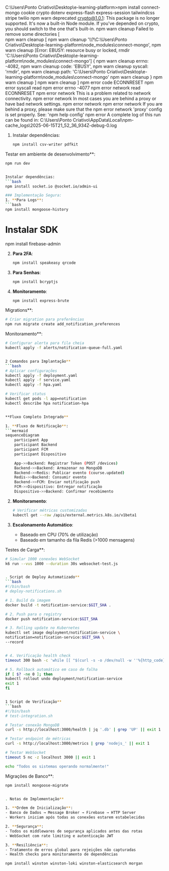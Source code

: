 <!-- mensagem de erro de instalação das dependeências -->


C:\Users\Ponto Criativo\Desktop\e-learning-platform>npm install connect-mongo cookie crypto dotenv express-flash express-session tailwindcss stripe twilio 
npm warn deprecated crypto@1.0.1: This package is no longer supported. It's now a built-in Node module. If you've depended on crypto, you should switch to the one that's built-in.
npm warn cleanup Failed to remove some directories [   
npm warn cleanup   [
npm warn cleanup     '\\\\?\\C:\\Users\\Ponto Criativo\\Desktop\\e-learning-platform\\node_modules\\connect-mongo',
npm warn cleanup     [Error: EBUSY: resource busy or locked, rmdir 'C:\Users\Ponto Criativo\Desktop\e-learning-platform\node_modules\connect-mongo'] {
npm warn cleanup       errno: -4082,
npm warn cleanup       code: 'EBUSY',
npm warn cleanup       syscall: 'rmdir',
npm warn cleanup       path: 'C:\\Users\\Ponto Criativo\\Desktop\\e-learning-platform\\node_modules\\connect-mongo'
npm warn cleanup     }
npm warn cleanup   ]
npm warn cleanup ]
npm error code ECONNRESET
npm error syscall read
npm error errno -4077
npm error network read ECONNRESET
npm error network This is a problem related to network 
connectivity.
npm error network In most cases you are behind a proxy 
or have bad network settings.
npm error network
npm error network If you are behind a proxy, please make sure that the
npm error network 'proxy' config is set properly.  See: 'npm help config'
npm error A complete log of this run can be found in: C:\Users\Ponto Criativo\AppData\Local\npm-cache\_logs\2025-06-15T21_52_36_934Z-debug-0.log
<!-- fim erro -->


1. Instalar dependências:
   ```bash	
   npm install csv-writer pdfkit

Testar em ambiente de desenvolvimento**:
   ```bash	
   npm run dev


Instalar dependências:
```bash
npm install socket.io @socket.io/admin-ui

### Implementação Segura:
1. **Para Logs**:
   ```bash
   npm install mongoose-history
   ```
   # Instalar SDK
npm install firebase-admin


2. **Para 2FA**:
   ```bash
   npm install speakeasy qrcode
   ```

3. **Para Senhas**:
   ```bash
   npm install bcryptjs
   ```

4. **Monitoramento**:
   ```bash
   npm install express-brute

Migrations**:
   ```bash
   # Criar migration para preferências
   npm run migrate create add_notification_preferences
   ```
Monitoramento**:
   ```bash
   # Configurar alerta para fila cheia
   kubectl apply -f alerts/notification-queue-full.yaml


2 Comandos para Implantação**
```bash
# Aplicar configurações
kubectl apply -f deployment.yaml
kubectl apply -f service.yaml
kubectl apply -f hpa.yaml

# Verificar status
kubectl get pods -l app=notification
kubectl describe hpa notification-hpa


**Fluxo Completo Integrado**

1. **Fluxo de Notificação**:
   ```mermaid
   sequenceDiagram
       participant App
       participant Backend
       participant FCM
       participant Dispositivo

       App->>Backend: Registrar Token (POST /devices)
       Backend->>Backend: Armazenar no MongoDB
       Backend->>Redis: Publicar evento (course.updated)
       Redis->>Backend: Consumir evento
       Backend->>FCM: Enviar notificação push
       FCM->>Dispositivo: Entregar notificação
       Dispositivo->>Backend: Confirmar recebimento
   ```

2. **Monitoramento**:
   ```bash
   # Verificar métricas customizadas
   kubectl get --raw /apis/external.metrics.k8s.io/v1beta1
   ```

3. **Escalonamento Automático**:
   - Baseado em CPU (70% de utilização)
   - Baseado em tamanho da fila Redis (>1000 mensagens)


Testes de Carga**:
   ```bash
   # Simular 1000 conexões WebSocket
   k6 run --vus 1000 --duration 30s websocket-test.js


. Script de Deploy Automatizado**
```bash
#!/bin/bash
# deploy-notifications.sh

# 1. Build da imagem
docker build -t notification-service:$GIT_SHA .

# 2. Push para o registry
docker push notification-service:$GIT_SHA

# 3. Rolling update no Kubernetes
kubectl set image deployment/notification-service \
  notification=notification-service:$GIT_SHA \
  --record


# 4. Verificação health check
timeout 300 bash -c 'while [[ "$(curl -s -o /dev/null -w ''%{http_code}'' http://notification-service/health)" != "200" ]]; do sleep 5; done' || exit 1

# 5. Rollback automático em caso de falha
if [ $? -ne 0 ]; then
  kubectl rollout undo deployment/notification-service
  exit 1
fi


1 Script de Verificação**
```bash
#!/bin/bash
# test-integration.sh

# Testar conexão MongoDB
curl -s http://localhost:3000/health | jq '.db' | grep 'UP' || exit 1

# Testar endpoint de métricas
curl -s http://localhost:3000/metrics | grep 'nodejs_' || exit 1

# Testar WebSocket
timeout 5 nc -z localhost 3000 || exit 1

echo "Todos os sistemas operando normalmente!"
```
Migrações de Banco**:
   ```bash
   npm install mongoose-migrate


. Notas de Implementação**

1. **Ordem de Inicialização**:
   - Banco de Dados → Message Broker → Firebase → HTTP Server
   - Workers iniciam após todas as conexões estarem estabelecidas

2. **Segurança**:
   - Todos os middlewares de segurança aplicados antes das rotas
   - WebSocket com rate limiting e autenticação JWT

3. **Resiliência**:
   - Tratamento de erros global para rejeições não capturadas
   - Health checks para monitoramento de dependências

npm install winston winston-loki winston-elasticsearch morgan